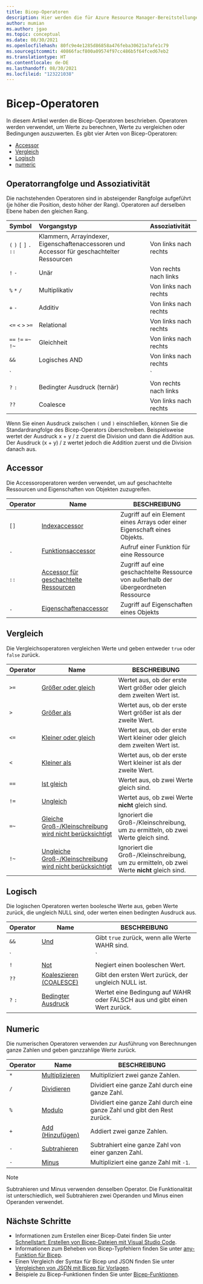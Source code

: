 ```yaml
---
title: Bicep-Operatoren
description: Hier werden die für Azure Resource Manager-Bereitstellungen verfügbaren Bicep-Operatoren beschrieben.
author: mumian
ms.author: jgao
ms.topic: conceptual
ms.date: 08/30/2021
ms.openlocfilehash: 80fc9e4e1285d86858a476feba30621a7afe1c79
ms.sourcegitcommit: 40866facf800a09574f97cc486b5f64fced67eb2
ms.translationtype: HT
ms.contentlocale: de-DE
ms.lasthandoff: 08/30/2021
ms.locfileid: "123221038"
---
```

# <a name="bicep-operators"></a>Bicep-Operatoren

In diesem Artikel werden die Bicep-Operatoren beschrieben. Operatoren werden verwendet, um Werte zu berechnen, Werte zu vergleichen oder Bedingungen auszuwerten. Es gibt vier Arten von Bicep-Operatoren:

- [Accessor](#accessor)
- [Vergleich](#comparison)
- [Logisch](#logical)
- [numeric](#numeric)

## <a name="operator-precedence-and-associativity"></a>Operatorrangfolge und Assoziativität

Die nachstehenden Operatoren sind in absteigender Rangfolge aufgeführt (je höher die Position, desto höher der Rang). Operatoren auf derselben Ebene haben den gleichen Rang.

| Symbol | Vorgangstyp | Assoziativität |
|:-|:-|:-|
| `(` `)` `[` `]` `.` `::` | Klammern, Arrayindexer, Eigenschaftenaccessoren und Accessor für geschachtelter Ressourcen  | Von links nach rechts |
| `!` `-` | Unär | Von rechts nach links |
| `%` `*` `/` | Multiplikativ | Von links nach rechts |
| `+` `-` | Additiv | Von links nach rechts |
| `<=` `<` `>` `>=` | Relational | Von links nach rechts |
| `==` `!=` `=~` `!~` | Gleichheit | Von links nach rechts |
| `&&` | Logisches AND | Von links nach rechts |
| `||` | Logisches OR | Von links nach rechts |
| `?` `:` | Bedingter Ausdruck (ternär) | Von rechts nach links
| `??` | Coalesce | Von links nach rechts

Wenn Sie einen Ausdruck zwischen `(` und `)` einschließen, können Sie die Standardrangfolge des Bicep-Operators überschreiben. Beispielsweise wertet der Ausdruck x + y / z zuerst die Division und dann die Addition aus. Der Ausdruck (x + y) / z wertet jedoch die Addition zuerst und die Division danach aus.

## <a name="accessor"></a>Accessor

Die Accessoroperatoren werden verwendet, um auf geschachtelte Ressourcen und Eigenschaften von Objekten zuzugreifen.

| Operator | Name | BESCHREIBUNG |
| ---- | ---- | ---- |
| `[]` | [Indexaccessor](./operators-access.md#index-accessor) | Zugriff auf ein Element eines Arrays oder einer Eigenschaft eines Objekts. |
| `.` | [Funktionsaccessor](./operators-access.md#function-accessor) | Aufruf einer Funktion für eine Ressource |
| `::` | [Accessor für geschachtelte Ressourcen](./operators-access.md#nested-resource-accessor) | Zugriff auf eine geschachtelte Ressource von außerhalb der übergeordneten Ressource |
| `.` | [Eigenschaftenaccessor](./operators-access.md#property-accessor) | Zugriff auf Eigenschaften eines Objekts |

## <a name="comparison"></a>Vergleich

Die Vergleichsoperatoren vergleichen Werte und geben entweder `true` oder `false` zurück.

| Operator | Name | BESCHREIBUNG |
| ---- | ---- | ---- |
| `>=` | [Größer oder gleich](./operators-comparison.md#greater-than-or-equal-) | Wertet aus, ob der erste Wert größer oder gleich dem zweiten Wert ist. |
| `>`  | [Größer als](./operators-comparison.md#greater-than-) | Wertet aus, ob der erste Wert größer ist als der zweite Wert. |
| `<=` | [Kleiner oder gleich](./operators-comparison.md#less-than-or-equal-) | Wertet aus, ob der erste Wert kleiner oder gleich dem zweiten Wert ist. |
| `<`  | [Kleiner als](./operators-comparison.md#less-than-) | Wertet aus, ob der erste Wert kleiner ist als der zweite Wert. |
| `==` | [Ist gleich](./operators-comparison.md#equals-) | Wertet aus, ob zwei Werte gleich sind. |
| `!=` | [Ungleich](./operators-comparison.md#not-equal-) | Wertet aus, ob zwei Werte **nicht** gleich sind. |
| `=~` | [Gleiche Groß-/Kleinschreibung wird nicht berücksichtigt](./operators-comparison.md#equal-case-insensitive-) | Ignoriert die Groß-/Kleinschreibung, um zu ermitteln, ob zwei Werte gleich sind. |
| `!~` | [Ungleiche Groß-/Kleinschreibung wird nicht berücksichtigt](./operators-comparison.md#not-equal-case-insensitive-) | Ignoriert die Groß-/Kleinschreibung, um zu ermitteln, ob zwei Werte **nicht** gleich sind. |

## <a name="logical"></a>Logisch

Die logischen Operatoren werten boolesche Werte aus, geben Werte zurück, die ungleich NULL sind, oder werten einen bedingten Ausdruck aus.

| Operator | Name | BESCHREIBUNG |
| ---- | ---- | ---- |
| `&&` | [Und](./operators-logical.md#and-) | Gibt `true` zurück, wenn alle Werte WAHR sind. |
| `||`| [Oder](./operators-logical.md#or-) | Gibt `true` zurück, wenn einer der beiden Werte WAHR ist. |
| `!` | [Not](./operators-logical.md#not-) | Negiert einen booleschen Wert. |
| `??` | [Koaleszieren (COALESCE)](./operators-logical.md#coalesce-) | Gibt den ersten Wert zurück, der ungleich NULL ist. |
| `?` `:` | [Bedingter Ausdruck](./operators-logical.md#conditional-expression--) | Wertet eine Bedingung auf WAHR oder FALSCH aus und gibt einen Wert zurück. |

## <a name="numeric"></a>Numeric

Die numerischen Operatoren verwenden zur Ausführung von Berechnungen ganze Zahlen und geben ganzzahlige Werte zurück.

| Operator | Name | BESCHREIBUNG |
| ---- | ---- | ---- |
| `*` | [Multiplizieren](./operators-numeric.md#multiply-) | Multipliziert zwei ganze Zahlen. |
| `/` | [Dividieren](./operators-numeric.md#divide-) | Dividiert eine ganze Zahl durch eine ganze Zahl. |
| `%` | [Modulo](./operators-numeric.md#modulo-) | Dividiert eine ganze Zahl durch eine ganze Zahl und gibt den Rest zurück. |
| `+` | [Add (Hinzufügen)](./operators-numeric.md#add-) | Addiert zwei ganze Zahlen. |
| `-` | [Subtrahieren](./operators-numeric.md#subtract--) | Subtrahiert eine ganze Zahl von einer ganzen Zahl. |
| `-` | [Minus](./operators-numeric.md#minus--) | Multipliziert eine ganze Zahl mit `-1`. |

> [!NOTE]
> Subtrahieren und Minus verwenden denselben Operator. Die Funktionalität ist unterschiedlich, weil Subtrahieren zwei Operanden und Minus einen Operanden verwendet.


## <a name="next-steps"></a>Nächste Schritte

- Informationen zum Erstellen einer Bicep-Datei finden Sie unter [Schnellstart: Erstellen von Bicep-Dateien mit Visual Studio Code](./quickstart-create-bicep-use-visual-studio-code.md).
- Informationen zum Beheben von Bicep-Typfehlern finden Sie unter [any-Funktion für Bicep](./bicep-functions-any.md).
- Einen Vergleich der Syntax für Bicep und JSON finden Sie unter [Vergleichen von JSON mit Bicep für Vorlagen](./compare-template-syntax.md).
- Beispiele zu Bicep-Funktionen finden Sie unter [Bicep-Funktionen](./bicep-functions.md).
